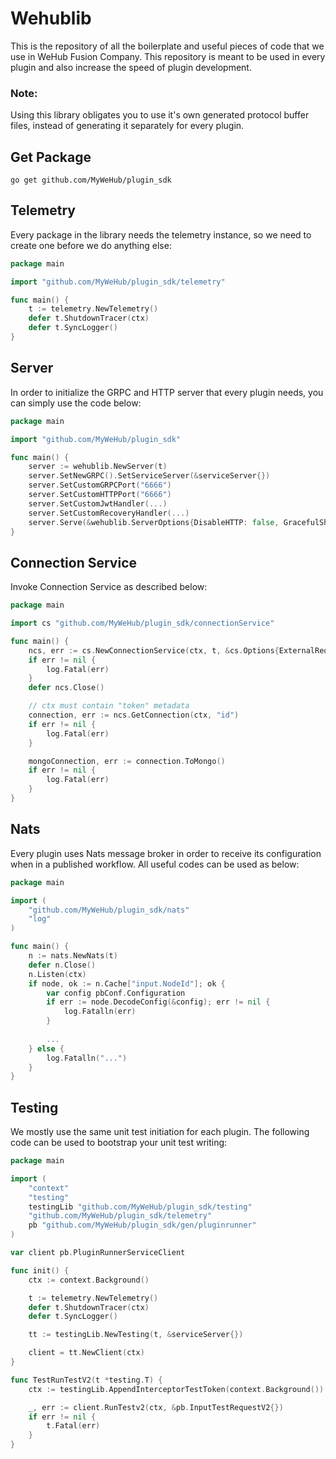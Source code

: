 # Wehublib
This is the repository of all the boilerplate and useful pieces of code that we use in WeHub Fusion Company. This repository is meant to be used in every plugin and also increase the speed of plugin development.

### Note: 
Using this library obligates you to use it's own generated protocol buffer files, instead of generating it separately for every plugin.

## Get Package
```shell
go get github.com/MyWeHub/plugin_sdk
```

## Telemetry
Every package in the library needs the telemetry instance, so we need to create one before we do anything else:
```go
package main

import "github.com/MyWeHub/plugin_sdk/telemetry"

func main() {
	t := telemetry.NewTelemetry()
	defer t.ShutdownTracer(ctx)
	defer t.SyncLogger()
}
```

## Server
In order to initialize the GRPC and HTTP server that every plugin needs, you can simply use the code below:
```go
package main

import "github.com/MyWeHub/plugin_sdk"

func main() {
	server := wehublib.NewServer(t)
	server.SetNewGRPC().SetServiceServer(&serviceServer{})
	server.SetCustomGRPCPort("6666")
	server.SetCustomHTTPPort("6666")
	server.SetCustomJwtHandler(...)
	server.SetCustomRecoveryHandler(...)
	server.Serve(&wehublib.ServerOptions{DisableHTTP: false, GracefulShutdown: true})
}
```
## Connection Service
Invoke Connection Service as described below:
```go
package main

import cs "github.com/MyWeHub/plugin_sdk/connectionService"

func main() {
	ncs, err := cs.NewConnectionService(ctx, t, &cs.Options{ExternalRequest: true})
	if err != nil {
		log.Fatal(err)
	}
	defer ncs.Close()

	// ctx must contain "token" metadata
	connection, err := ncs.GetConnection(ctx, "id")
	if err != nil {
		log.Fatal(err)
	}

	mongoConnection, err := connection.ToMongo()
	if err != nil {
		log.Fatal(err)
	}
}
```

## Nats
Every plugin uses Nats message broker in order to receive its configuration when in a published workflow. All useful codes can be used as below:

```go
package main

import (
	"github.com/MyWeHub/plugin_sdk/nats"
	"log"
)

func main() {
	n := nats.NewNats(t)
	defer n.Close()
	n.Listen(ctx)
	if node, ok := n.Cache["input.NodeId"]; ok {
		var config pbConf.Configuration
		if err := node.DecodeConfig(&config); err != nil {
			log.Fatalln(err)
		}
		
		...
	} else {
		log.Fatalln("...")
    }
}
```

## Testing
We mostly use the same unit test initiation for each plugin. The following code can be used to bootstrap your unit test writing:

```go
package main

import (
	"context"
	"testing"
	testingLib "github.com/MyWeHub/plugin_sdk/testing"
	"github.com/MyWeHub/plugin_sdk/telemetry"
	pb "github.com/MyWeHub/plugin_sdk/gen/pluginrunner"
)

var client pb.PluginRunnerServiceClient

func init() {
	ctx := context.Background()

	t := telemetry.NewTelemetry()
	defer t.ShutdownTracer(ctx)
	defer t.SyncLogger()

	tt := testingLib.NewTesting(t, &serviceServer{})

	client = tt.NewClient(ctx)
}

func TestRunTestV2(t *testing.T) {
	ctx := testingLib.AppendInterceptorTestToken(context.Background())

	_, err := client.RunTestv2(ctx, &pb.InputTestRequestV2{})
	if err != nil {
		t.Fatal(err)
	}
}
```